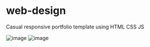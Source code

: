 # web-design

Casual responsive portfolio template using HTML CSS JS


![image](https://github.com/user-attachments/assets/df0d7339-c068-4767-9db3-7549f1518aa4)
![image](https://github.com/user-attachments/assets/e9a6242b-02ef-43e8-8e7e-7697d377792d)


